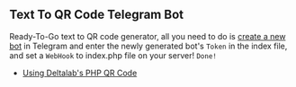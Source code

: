 ## Text To QR Code Telegram Bot
Ready-To-Go text to QR code generator, all you need to do is [create a new bot](https://t.me/botfather) in Telegram and enter the newly generated bot's `Token` in the index file, and set a `WebHook` to index.php file on your server! `Done!`


* [Using Deltalab's PHP QR Code](http://sourceforge.net/projects/phpqrcode/)
